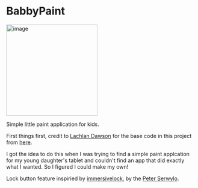 # BabbyPaint

<img width="242" alt="image" src="https://github.com/user-attachments/assets/180a2ee3-9c03-4cf4-8b18-4b78cac6258d">


Simple little paint application for kids.

First things first, credit to [Lachlan Dawson](https://codepen.io/Lachlandawson) for the base code in this project from [here](https://codepen.io/Lachlandawson/pen/abmdyV). 

I got the idea to do this when I was trying to find a simple paint applcation for my young daughter's tablet and couldn't find an app that did exactly what I wanted. So I figured I could make my own!

Lock button feature inspiried by [immersivelock.](https://github.com/babydots/immersivelock) by the [Peter Serwylo](https://github.com/pserwylo).
